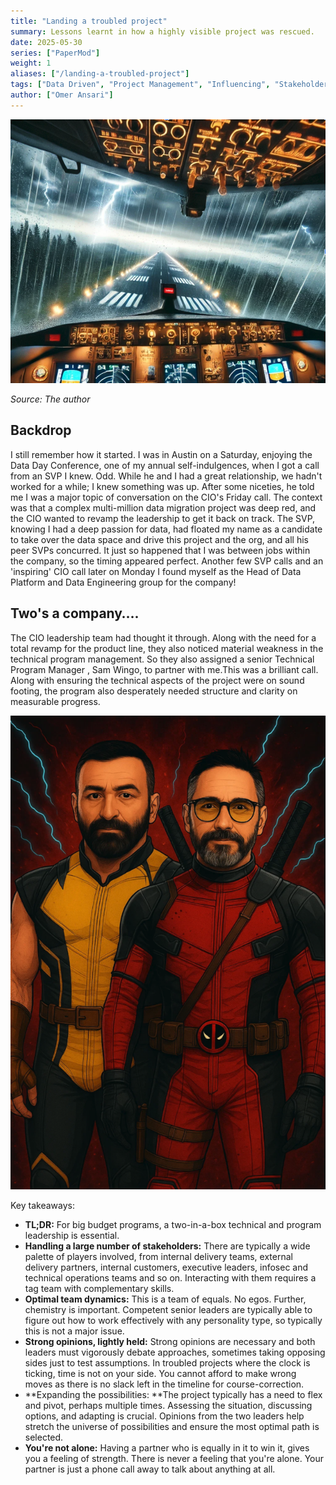 ```yaml
---
title: "Landing a troubled project"
summary: Lessons learnt in how a highly visible project was rescued. 
date: 2025-05-30
series: ["PaperMod"]
weight: 1
aliases: ["/landing-a-troubled-project"]
tags: ["Data Driven", "Project Management", "Influencing", "Stakeholder Management"]
author: ["Omer Ansari"]
---
```


![regular](images/rough-landing.png)

*Source: The author*

## Backdrop
I still remember how it started. I was in Austin on a Saturday, enjoying the Data Day Conference, one of my annual self-indulgences, when I got a call from an SVP I knew. Odd. While he and I had a great relationship, we hadn't worked for a while; I knew something was up. After some niceties, he told me I was a major topic of conversation on the CIO's Friday call. The context was that a complex multi-million data migration project was deep red, and the CIO wanted to revamp the leadership to get it back on track. The SVP, knowing I had a deep passion for data, had floated my name as a candidate to take over the data space and drive this project and the org, and all his peer SVPs concurred. It just so happened that I was between jobs within the company, so the timing appeared perfect. Another few SVP calls and an 'inspiring' CIO call later on Monday I found myself as the Head of Data Platform and Data Engineering group for the company!

## Two's a company….
The CIO leadership team had thought it through. Along with the need for a total revamp for the product line, they also noticed material weakness in the technical program management. So they also assigned a senior Technical Program Manager , Sam Wingo, to partner with me.This was a brilliant call. Along with ensuring the technical aspects of the project were on sound footing, the program also desperately needed structure and clarity on measurable progress.

![regular](images/sam-and-omer.png)

Key takeaways:
* **TL;DR:** For big budget programs, a two-in-a-box technical and program leadership is essential. 
* **Handling a large number of stakeholders:** There are typically a wide palette of players involved, from internal delivery teams, external delivery partners, internal customers, executive leaders, infosec and technical operations teams and so on. Interacting with them requires a tag team with complementary skills.
* **Optimal team dynamics:** This is a team of equals. No egos. Further, chemistry is important. Competent senior leaders are typically able to figure out how to work effectively with any personality type, so typically this is not a major issue.
* **Strong opinions, lightly held:** Strong opinions are necessary and both leaders must vigorously debate approaches, sometimes taking opposing sides just to test assumptions. In troubled projects where the clock is ticking, time is not on your side. You cannot afford to make wrong moves as there is no slack left in the timeline for course-correction.  
* **Expanding the possibilities: **The project typically has a need to flex and pivot, perhaps multiple times. Assessing the situation, discussing options, and adapting is crucial. Opinions from the two leaders help stretch the universe of possibilities and ensure the most optimal path is selected.
* **You're not alone:** Having a partner who is equally in it to win it, gives you a feeling of strength. There is never a feeling that you're alone. Your partner is just a phone call away to talk about anything at all.

